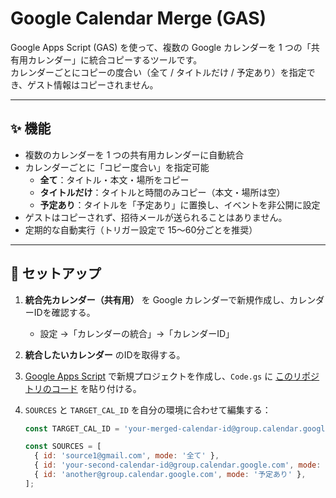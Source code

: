 # Google Calendar Merge (GAS)

Google Apps Script (GAS) を使って、複数の Google カレンダーを 1 つの「共有用カレンダー」に統合コピーするツールです。  
カレンダーごとにコピーの度合い（全て / タイトルだけ / 予定あり）を指定でき、ゲスト情報はコピーされません。

---

## ✨ 機能

- 複数のカレンダーを 1 つの共有用カレンダーに自動統合
- カレンダーごとに「コピー度合い」を指定可能
  - **全て**：タイトル・本文・場所をコピー
  - **タイトルだけ**：タイトルと時間のみコピー（本文・場所は空）
  - **予定あり**：タイトルを「予定あり」に置換し、イベントを非公開に設定
- ゲストはコピーされず、招待メールが送られることはありません。
- 定期的な自動実行（トリガー設定で 15〜60分ごとを推奨）

---

## 🚀 セットアップ

1. **統合先カレンダー（共有用）** を Google カレンダーで新規作成し、カレンダーIDを確認する。  
   - 設定 →「カレンダーの統合」→「カレンダーID」

2. **統合したいカレンダー** のIDを取得する。  

3. [Google Apps Script](https://script.google.com/) で新規プロジェクトを作成し、`Code.gs` に [このリポジトリのコード](./Code.gs) を貼り付ける。

4. `SOURCES` と `TARGET_CAL_ID` を自分の環境に合わせて編集する：
   ```javascript
   const TARGET_CAL_ID = 'your-merged-calendar-id@group.calendar.google.com';

   const SOURCES = [
     { id: 'source1@gmail.com', mode: '全て' },
     { id: 'your-second-calendar-id@group.calendar.google.com', mode: 'タイトルだけ' },
     { id: 'another@group.calendar.google.com', mode: '予定あり' },
   ];
